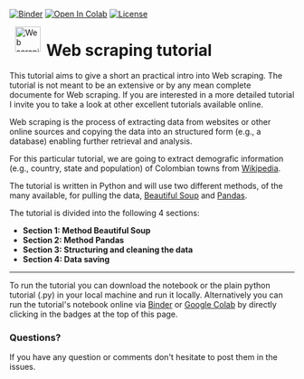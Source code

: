 [![Binder](https://mybinder.org/badge_logo.svg)](https://mybinder.org/v2/gh/virtualmarioe/Web_scraping_tutorial/main?labpath=web_scraping_tutorial.ipynb)
[![Open In Colab](https://colab.research.google.com/assets/colab-badge.svg)](https://colab.research.google.com/github/virtualmarioe/Web_scraping_tutorial/blob/main/web_scraping_tutorial.ipynb)
[![License](https://img.shields.io/badge/license-BSD%203--Clause-green)](https://github.com/virtualmarioe/Web_scraping_tutorial/blob/main/LICENSE)


<p><img alt="Web scraping tutorial" height="45px" src="https://aiconica.net/previews/spider-web-icon-1027.png" align="left" hspace="10px" vspace="0px"></p>

<h1>Web scraping tutorial</h1>

This tutorial aims to give a short an practical intro into Web scraping. The tutorial is not meant to be an extensive or by any mean complete documente for Web scraping. If you are interested in a more detailed tutorial I invite you to take a look at other excellent tutorials available online.

Web scraping is the process of extracting data from websites or other online sources and copying the data into an structured form (e.g., a database) enabling further retrieval and analysis.

For this particular tutorial, we are going to extract demografic information (e.g., country, state and population) of Colombian towns from <a href = "https://es.wikipedia.org/wiki/Municipios_de_Colombia"> Wikipedia</a>.

The tutorial is written in Python and will use two different methods, of the many available, for pulling the data, <a href = "https://www.crummy.com/software/BeautifulSoup/bs4/doc/">Beautiful Soup</a> and <a href = "https://pandas.pydata.org/docs/">Pandas</a>.

The tutorial is divided into the following 4 sections:

 - **Section 1: Method Beautiful Soup**
 - **Section 2: Method Pandas**
 - **Section 3: Structuring and cleaning the data**
 - **Section 4: Data saving**
 ____
 
 To run the tutorial you can download the notebook or the plain python tutorial (.py) in your local machine and run it locally. Alternatively you can run the tutorial's notebook online via <a href = "https://mybinder.org/">Binder</a> or <a href = "https://colab.research.google.com/">Google Colab</a> by directly clicking in the badges at the top of this page.
 
### Questions?
If you have any question or comments don't hesitate to post them in the issues.
